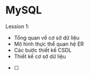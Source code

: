 # MySQL

Lession 1: 
- Tổng quan về cơ sở dữ liệu
- Mô hình thực thể quan hệ ER
- Các bước thiết kế CSDL
- Thiết kế cơ sở dữ liệu
- [ ]
